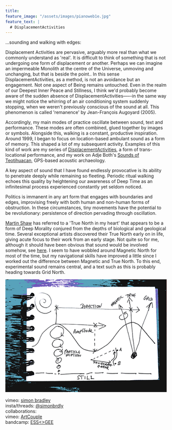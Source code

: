 ```yaml
---
title:
feature_image: "/assets/images/pianoweb1e.jpg"
feature_text: |
  # DisplacementActivities
---
```


 ...sounding and walking with edges:

 Displacement Activities are pervasive, arguably more real than what we commonly understand as 'real'. It is difficult to think of something that is not undergoing one form of displacement or another. Perhaps we can imagine an impermeable Monolith at the centre of the Universe, unmoving and unchanging, but that is beside the point.. In this sense DisplacementActivities, as a method, is not an avoidance but an engagement. Not one aspect of Being remains untouched. Even in the realm of our Deepest Inner Peace and Stillness, I think we'd probably become aware of the sudden absence of DisplacementActivities—–-in the same way we might notice the whirring of an air conditioning system suddenly stopping, when we weren't previously conscious of the sound at all. This phenomenon is called 'remanence' by Jean-François Augoyard (2005). 
 
 Accordingly, my main modes of practice oscillate between sound, text and performance. These modes are often combined, glued together by images or symbols. Alongside this, walking is a constant, productive inspiration. Around 1999, I began to focus on location-based ambulant sound as a form of memory. This shaped a lot of my subsequent activity. Examples of this kind of work are my series of [DisplacementActivities](https://displacementactivities1.wordpress.com/2018/02/14/thetraverse/), a form of trans-locational performance, and my work on Adje Both's [Sounds of Teotihuacan](https://teosoundmap.com/), GPS-based acoustic archaeology. 
 
A key aspect of sound that I have found endlessly provocative is its ability to penetrate deeply while remaining so fleeting. Periodic ritual walking echoes this quality by heightening our awareness of Deep Time as an infinitesimal process experienced constantly yet seldom noticed. 

Politics is immanent in any art form that engages with boundaries and edges, improvising freely with both human and non-human forms of obstruction. In these circumstances, tiny movements have the potential to be revolutionary: persistence of direction pervading through oscillation.  
 
 [Martin Shaw](https://philipcarr-gomm.com/locating-true-north-hearts/) has referred to a 'True North in my heart' that appears to be a form of Deep Morality conjured from the depths of biological and geological time. Several exceptional artists discovered their True North early on in life, giving acute focus to their work from an early stage. Not quite so for me, although it should have been obvious that sound would be involved somehow, see [here](https://vimeo.com/786288031). I seem to have wobbled around Magnetic North for most of the time, but my navigational skills have improved a little since I worked out the difference between Magnetic and True North. To this end, experimental sound remains central, and a text such as this is probably heading towards Grid North. 

<p align="center">
  <img src="assets/images/wavesblue-small.jpeg" alt="Waves image">
</p>

 vimeo: [simon bradley](https://vimeo.com/user6604380)  
 insta/threads: [@simonbrdly](https://www.instagram.com/simonbrdly)  
 collaborations:  
 vimeo: [ArtCouple](https://vimeo.com/user127952551)  
 bandcamp: [ESS<>GEE](https://essgee1.bandcamp.com/)   
